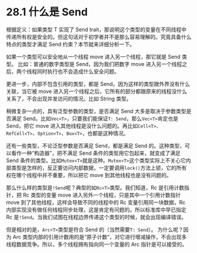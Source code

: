 # 28.1 什么是 Send

根据定义：如果类型 T 实现了 Send trait，那说明这个类型的变量在不同线程中传递所有权是安全的。但这句话对于初学者并不是那么容易理解的。究竟具备什么特点的类型才满足 Send 约束？本节就来详细分析一下。

如果一个类型可以安全地从一个线程 move 进入另一个线程，那它就是 Send 类型。
比如：普通的数字类型是 Send，因为我们把数字 move 进入另一个线程之后，两个线程同时执行也不会造成什么安全问题。

更进一步，内部不包含引用的类型，都是 Send。因为这样的类型跟外界没有什么关联，当它被 move 进入另一个线程之后，它所有的部分都跟原来的线程没什么关系了，不会出现并发访问的情况。比如 String 类型。

稍微复杂一点的，具有泛型参数的类型，是否满足 Send 大多是取决于参数类型是否满足 Send。比如`Vec<T>`，只要我们能保证`T: Send`，那么`Vec<T>`肯定也是 Send，把它 move 进入其他线程是没什么问题的。再比如`Cell<T>`、`RefCell<T>`、`Option<T>`、`Box<T>`，也都是这种情况。

还有一些类型，不论泛型参数是否满足 Send，都是满足 Send 的。这种类型，可以看作一种“构造器”，把不满足 Send 条件的类型用它包起来，就变成了满足 Send 条件的类型。比如`Mutex<T>`就是这种。`Mutex<T>`这个类型实际上不关心它内部类型是怎样的，反正要访问内部数据，一定要调用`lock()`方法上锁，它的所有权在哪个线程中并不重要，所以把它 move 到其他线程也是没有问题的。

那么什么样的类型是`!Send`呢？典型的如`Rc<T>`类型。我们知道，Rc 是引用计数指针，把 Rc 类型的变量 move 进入另外一个线程，只是其中一个引用计数指针 move 到了其他线程，这样会导致不同的线程中的 Rc 变量引用同一块数据，Rc 内部实现没有做任何线程同步处理，这是肯定有问题的。所以标准库中早已指定 Rc 是`!Send`。当我们试图在线程边界传递这个类型的时候，就会出现编译错误。

但是相对的是，`Arc<T>`类型是符合 Send 的（当然需要`T: Send`）。
为什么呢？因为 Arc 类型内部的引用计数用的是“原子计数”，对它进行增减操作，不会出现多线程数据竞争。所以，多个线程拥有指向同一个变量的 Arc 指针是可以接受的。

